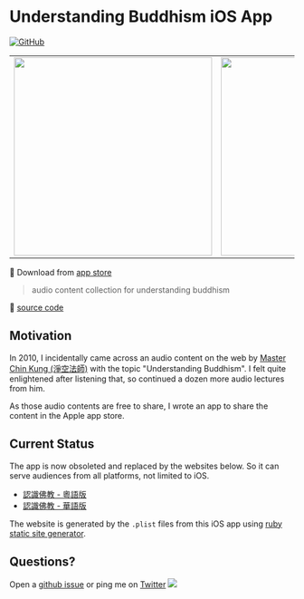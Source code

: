# Understanding Buddhism iOS App

[![GitHub](https://img.shields.io/github/license/hoishing/buddhism-objc)](https://opensource.org/licenses/MIT)

<table id="img-tb">
<tr>
<td><img src="https://i.imgur.com/KUqPBlS.png" width="350" /></td>
<td><img src="https://i.imgur.com/PDGmffF.png" width="350" /></td>
</tr>
</table>

📲 Download from [app store][buddhism-app]

> audio content collection for understanding buddhism

🔗 [source code](https://github.com/hoishing/buddhism-objc)

## Motivation

In 2010, I incidentally came across an audio content on the web by [Master Chin Kung (淨空法師)](https://en.wikipedia.org/wiki/Chin_Kung) with the topic "Understanding Buddhism". I felt quite enlightened after listening that, so continued a dozen more audio lectures from him.

As those audio contents are free to share, I wrote an app to share the content in the Apple app store.

## Current Status

The app is now obsoleted and replaced by the websites below. So it can serve audiences from all platforms, not limited to iOS.

- [認識佛教 - 粵語版](https://hoishing.github.io/ruby-SSG/index_zh.htm)
- [認識佛教 - 華語版](https://hoishing.github.io/ruby-SSG/index_cn.htm)

The website is generated by the `.plist` files from this iOS app using [ruby static site generator](https://github.com/hoishing/ruby-SSG).

## Questions?

Open a [github issue](https://github.com/hoishing/buddhism-objc/issues) or ping me on [Twitter](https://twitter.com/hoishing) ![](https://api.iconify.design/logos/twitter.svg?width=20)

[buddhism-app]: https://apps.apple.com/hk/app/%E8%AA%8D%E8%AD%98%E4%BD%9B%E6%95%99-%E6%9C%89%E8%81%B2%E6%9B%B8/id389971161
